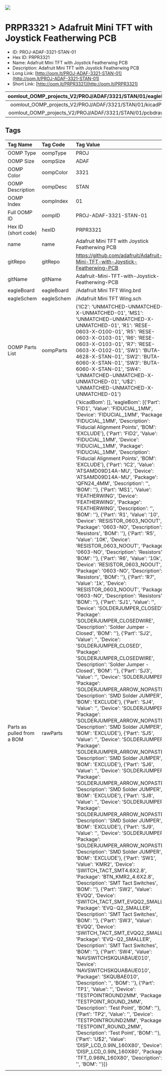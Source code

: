 


  
![][im]
# PRPR3321 > Adafruit Mini TFT with Joystick Featherwing PCB

- ID: PROJ-ADAF-3321-STAN-01
- Hex ID: PRPR3321
- Name: Adafruit Mini TFT with Joystick Featherwing PCB
- Description: Adafruit Mini TFT with Joystick Featherwing PCB
- Long Link: [http://oom.lt/PROJ-ADAF-3321-STAN-01](http://oom.lt/PROJ-ADAF-3321-STAN-01)
- Short Link: [http://oom.lt/PRPR3321](http://oom.lt/PRPR3321)
  

|oomlout_OOMP_projects_V2/PROJ/ADAF/3321/STAN/01/eagleImage.png|oomlout_OOMP_projects_V2/PROJ/ADAF/3321/STAN/01/eagleSchemImage.png|oomlout_OOMP_projects_V2/PROJ/ADAF/3321/STAN/01/kicadPcb3dFront.png|oomlout_OOMP_projects_V2/PROJ/ADAF/3321/STAN/01/kicadPcb3dBack.png|
| :---: | :---: | :---: | :---: |
|oomlout_OOMP_projects_V2/PROJ/ADAF/3321/STAN/01/kicadPcb3d.png|oomlout_OOMP_projects_V2/PROJ/ADAF/3321/STAN/01/bomBack.png|oomlout_OOMP_projects_V2/PROJ/ADAF/3321/STAN/01/bomFront.png|oomlout_OOMP_projects_V2/PROJ/ADAF/3321/STAN/01/pcbdraw.svg|
|oomlout_OOMP_projects_V2/PROJ/ADAF/3321/STAN/01/pcbdrawBack.svg||||

## Tags
  

|Tag Name|Tag Code|Tag Value|
| :--- | :--- | :--- |
|OOMP Type|oompType|PROJ|
|OOMP Size|oompSize|ADAF|
|OOMP Color|oompColor|3321|
|OOMP Description|oompDesc|STAN|
|OOMP Index|oompIndex|01|
|Full OOMP ID|oompID|PROJ-ADAF-3321-STAN-01|
|Hex ID (short code)|hexID|PRPR3321|
|name|name|Adafruit Mini TFT with Joystick Featherwing PCB|
|gitRepo|gitRepo|https://github.com/adafruit/Adafruit-Mini-TFT-with-Joystick-Featherwing-PCB|
|gitName|gitName|Adafruit-Mini-TFT-with-Joystick-Featherwing-PCB|
|eagleBoard|eagleBoard|/Adafruit Mini TFT Wing.brd|
|eagleSchem|eagleSchem|/Adafruit Mini TFT Wing.sch|
|OOMP Parts List|oompParts|{'IC2': 'UNMATCHED-UNMATCHED-X-UNMATCHED-01', 'MS1': 'UNMATCHED-UNMATCHED-X-UNMATCHED-01', 'R1': 'RESE-0603-X-O100-01', 'R5': 'RESE-0603-X-O103-01', 'R6': 'RESE-0603-X-O103-01', 'R7': 'RESE-0603-X-O102-01', 'SW1': 'BUTA-4628-X-STAN-01', 'SW2': 'BUTA-6060-X-STAN-01', 'SW3': 'BUTA-6060-X-STAN-01', 'SW4': 'UNMATCHED-UNMATCHED-X-UNMATCHED-01', 'U$2': 'UNMATCHED-UNMATCHED-X-UNMATCHED-01'}|
|Parts as pulled from a BOM|rawParts|{'kicadBom': [], 'eagleBom': [{'Part': 'FID1', 'Value': 'FIDUCIAL_1MM', 'Device': 'FIDUCIAL_1MM', 'Package': 'FIDUCIAL_1MM', 'Description': 'Fiducial Alignment Points', 'BOM': 'EXCLUDE'}, {'Part': 'FID2', 'Value': 'FIDUCIAL_1MM', 'Device': 'FIDUCIAL_1MM', 'Package': 'FIDUCIAL_1MM', 'Description': 'Fiducial Alignment Points', 'BOM': 'EXCLUDE'}, {'Part': 'IC2', 'Value': 'ATSAMD09D14A-MU', 'Device': 'ATSAMD09D14A-MU', 'Package': 'QFN24_4MM', 'Description': '', 'BOM': ''}, {'Part': 'MS1', 'Value': 'FEATHERWING', 'Device': 'FEATHERWING', 'Package': 'FEATHERWING', 'Description': '', 'BOM': ''}, {'Part': 'R1', 'Value': '10', 'Device': 'RESISTOR_0603_NOOUT', 'Package': '0603-NO', 'Description': 'Resistors', 'BOM': ''}, {'Part': 'R5', 'Value': '10K', 'Device': 'RESISTOR_0603_NOOUT', 'Package': '0603-NO', 'Description': 'Resistors', 'BOM': ''}, {'Part': 'R6', 'Value': '10k', 'Device': 'RESISTOR_0603_NOOUT', 'Package': '0603-NO', 'Description': 'Resistors', 'BOM': ''}, {'Part': 'R7', 'Value': '1k', 'Device': 'RESISTOR_0603_NOOUT', 'Package': '0603-NO', 'Description': 'Resistors', 'BOM': ''}, {'Part': 'SJ1', 'Value': '', 'Device': 'SOLDERJUMPER_CLOSED', 'Package': 'SOLDERJUMPER_CLOSEDWIRE', 'Description': 'Solder Jumper - Closed', 'BOM': ''}, {'Part': 'SJ2', 'Value': '', 'Device': 'SOLDERJUMPER_CLOSED', 'Package': 'SOLDERJUMPER_CLOSEDWIRE', 'Description': 'Solder Jumper - Closed', 'BOM': ''}, {'Part': 'SJ3', 'Value': '', 'Device': 'SOLDERJUMPER', 'Package': 'SOLDERJUMPER_ARROW_NOPASTE', 'Description': 'SMD Solder JUMPER', 'BOM': 'EXCLUDE'}, {'Part': 'SJ4', 'Value': '', 'Device': 'SOLDERJUMPER', 'Package': 'SOLDERJUMPER_ARROW_NOPASTE', 'Description': 'SMD Solder JUMPER', 'BOM': 'EXCLUDE'}, {'Part': 'SJ5', 'Value': '', 'Device': 'SOLDERJUMPER', 'Package': 'SOLDERJUMPER_ARROW_NOPASTE', 'Description': 'SMD Solder JUMPER', 'BOM': 'EXCLUDE'}, {'Part': 'SJ6', 'Value': '', 'Device': 'SOLDERJUMPER', 'Package': 'SOLDERJUMPER_ARROW_NOPASTE', 'Description': 'SMD Solder JUMPER', 'BOM': 'EXCLUDE'}, {'Part': 'SJ8', 'Value': '', 'Device': 'SOLDERJUMPER', 'Package': 'SOLDERJUMPER_ARROW_NOPASTE', 'Description': 'SMD Solder JUMPER', 'BOM': 'EXCLUDE'}, {'Part': 'SJ9', 'Value': '', 'Device': 'SOLDERJUMPER', 'Package': 'SOLDERJUMPER_ARROW_NOPASTE', 'Description': 'SMD Solder JUMPER', 'BOM': 'EXCLUDE'}, {'Part': 'SW1', 'Value': 'KMR2', 'Device': 'SWITCH_TACT_SMT4.6X2.8', 'Package': 'BTN_KMR2_4.6X2.8', 'Description': 'SMT Tact Switches', 'BOM': ''}, {'Part': 'SW2', 'Value': 'EVQQ', 'Device': 'SWITCH_TACT_SMT_EVQQ2_SMALL', 'Package': 'EVQ-Q2_SMALLER', 'Description': 'SMT Tact Switches', 'BOM': ''}, {'Part': 'SW3', 'Value': 'EVQQ', 'Device': 'SWITCH_TACT_SMT_EVQQ2_SMALL', 'Package': 'EVQ-Q2_SMALLER', 'Description': 'SMT Tact Switches', 'BOM': ''}, {'Part': 'SW4', 'Value': 'NAVSWITCHSKQUABAUE010', 'Device': 'NAVSWITCHSKQUABAUE010', 'Package': 'SKQUBAE010', 'Description': '', 'BOM': ''}, {'Part': 'TP1', 'Value': '', 'Device': 'TESTPOINTROUND2MM', 'Package': 'TESTPOINT_ROUND_2MM', 'Description': 'Test Point', 'BOM': ''}, {'Part': 'TP2', 'Value': '', 'Device': 'TESTPOINTROUND2MM', 'Package': 'TESTPOINT_ROUND_2MM', 'Description': 'Test Point', 'BOM': ''}, {'Part': 'U$2', 'Value': 'DISP_LCD_0.9IN_160X80', 'Device': 'DISP_LCD_0.9IN_160X80', 'Package': 'TFT_0.96IN_160X80', 'Description': '', 'BOM': ''}]}|
||||



[im]: PROJ/ADAF/3321/STAN/01/kicadPcb3d_450.png
